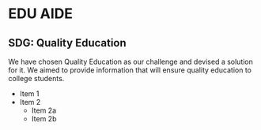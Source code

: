 # EDU AIDE
## SDG: Quality Education
We have chosen Quality Education as our challenge and devised a solution for it. 
We aimed to provide information that will ensure quality education to college students.
* Item 1
* Item 2
  * Item 2a
  * Item 2b
